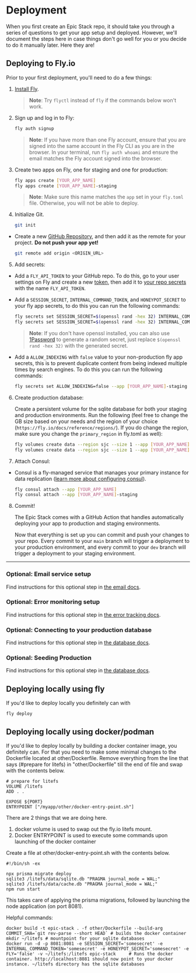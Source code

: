 # Deployment

When you first create an Epic Stack repo, it should take you through a series of
questions to get your app setup and deployed. However, we'll document the steps
here in case things don't go well for you or you decide to do it manually later.
Here they are!

## Deploying to Fly.io

Prior to your first deployment, you'll need to do a few things:

1. [Install Fly](https://fly.io/docs/getting-started/installing-flyctl/).

   > **Note**: Try `flyctl` instead of `fly` if the commands below won't work.

2. Sign up and log in to Fly:

   ```sh
   fly auth signup
   ```

   > **Note**: If you have more than one Fly account, ensure that you are signed
   > into the same account in the Fly CLI as you are in the browser. In your
   > terminal, run `fly auth whoami` and ensure the email matches the Fly
   > account signed into the browser.

3. Create two apps on Fly, one for staging and one for production:

   ```sh
   fly apps create [YOUR_APP_NAME]
   fly apps create [YOUR_APP_NAME]-staging
   ```

   > **Note**: Make sure this name matches the `app` set in your `fly.toml`
   > file. Otherwise, you will not be able to deploy.

4. Initialize Git.

   ```sh
   git init
   ```

- Create a new [GitHub Repository](https://repo.new), and then add it as the
  remote for your project. **Do not push your app yet!**

  ```sh
  git remote add origin <ORIGIN_URL>
  ```

5. Add secrets:

- Add a `FLY_API_TOKEN` to your GitHub repo. To do this, go to your user
  settings on Fly and create a new
  [token](https://web.fly.io/user/personal_access_tokens/new), then add it to
  [your repo secrets](https://docs.github.com/en/actions/security-guides/encrypted-secrets)
  with the name `FLY_API_TOKEN`.

- Add a `SESSION_SECRET`, `INTERNAL_COMMAND_TOKEN`, and `HONEYPOT_SECRET` to
  your fly app secrets, to do this you can run the following commands:

  ```sh
  fly secrets set SESSION_SECRET=$(openssl rand -hex 32) INTERNAL_COMMAND_TOKEN=$(openssl rand -hex 32) HONEYPOT_SECRET=$(openssl rand -hex 32) --app [YOUR_APP_NAME]
  fly secrets set SESSION_SECRET=$(openssl rand -hex 32) INTERNAL_COMMAND_TOKEN=$(openssl rand -hex 32) HONEYPOT_SECRET=$(openssl rand -hex 32) --app [YOUR_APP_NAME]-staging
  ```

  > **Note**: If you don't have openssl installed, you can also use
  > [1Password](https://1password.com/password-generator) to generate a random
  > secret, just replace `$(openssl rand -hex 32)` with the generated secret.

- Add a `ALLOW_INDEXING` with `false` value to your non-production fly app
  secrets, this is to prevent duplicate content from being indexed multiple
  times by search engines. To do this you can run the following commands:

  ```sh
  fly secrets set ALLOW_INDEXING=false --app [YOUR_APP_NAME]-staging
  ```

6. Create production database:

   Create a persistent volume for the sqlite database for both your staging and
   production environments. Run the following (feel free to change the GB size
   based on your needs and the region of your choice
   (`https://fly.io/docs/reference/regions/`). If you do change the region, make
   sure you change the `primary_region` in fly.toml as well):

   ```sh
   fly volumes create data --region sjc --size 1 --app [YOUR_APP_NAME]
   fly volumes create data --region sjc --size 1 --app [YOUR_APP_NAME]-staging
   ```

7. Attach Consul:

- Consul is a fly-managed service that manages your primary instance for data
  replication
  ([learn more about configuring consul](https://fly.io/docs/litefs/getting-started/#lease-configuration)).

  ```sh
  fly consul attach --app [YOUR_APP_NAME]
  fly consul attach --app [YOUR_APP_NAME]-staging
  ```

8. Commit!

   The Epic Stack comes with a GitHub Action that handles automatically
   deploying your app to production and staging environments.

   Now that everything is set up you can commit and push your changes to your
   repo. Every commit to your `main` branch will trigger a deployment to your
   production environment, and every commit to your `dev` branch will trigger a
   deployment to your staging environment.

---

### Optional: Email service setup

Find instructions for this optional step in [the email docs](./email.md).

### Optional: Error monitoring setup

Find instructions for this optional step in
[the error tracking docs](./monitoring.md).

### Optional: Connecting to your production database

Find instructions for this optional step in [the database docs](./database.md).

### Optional: Seeding Production

Find instructions for this optional step in [the database docs](./database.md).

## Deploying locally using fly

If you'd like to deploy locally you definitely can with

```
fly deploy
```

## Deploying locally using docker/podman

If you'd like to deploy locally by building a docker container image, you
definitely can. For that you need to make some minimal changes to the Dockerfile
located at other/Dockerfile. Remove everything from the line that says (#prepare
for litefs) in "other/Dockerfile" till the end of file and swap with the
contents below.

```
# prepare for litefs
VOLUME /litefs
ADD . .

EXPOSE ${PORT}
ENTRYPOINT ["/myapp/other/docker-entry-point.sh"]
```

There are 2 things that we are doing here.

1. docker volume is used to swap out the fly.io litefs mount.
2. Docker ENTRYPOINT is used to execute some commands upon launching of the
   docker container

Create a file at other/docker-entry-point.sh with the contents below.

```
#!/bin/sh -ex

npx prisma migrate deploy
sqlite3 /litefs/data/sqlite.db "PRAGMA journal_mode = WAL;"
sqlite3 /litefs/data/cache.db "PRAGMA journal_mode = WAL;"
npm run start
```

This takes care of applying the prisma migrations, followed by launching the
node application (on port 8081).

Helpful commands:

```
docker build -t epic-stack . -f other/Dockerfile --build-arg COMMIT_SHA=`git rev-parse --short HEAD` # builds the docker container
mkdir ~/litefs # mountpoint for your sqlite databases
docker run -d -p 8081:8081 -e SESSION_SECRET='somesecret' -e INTERNAL_COMMAND_TOKEN='somesecret' -e HONEYPOT_SECRET='somesecret' -e FLY='false' -v ~/litefs:/litefs epic-stack     # Runs the docker container. http://localhost:8081 should now point to your docker instance. ~/litefs directory has the sqlite databases
```
